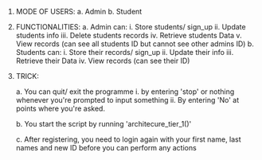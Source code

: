 1. MODE OF USERS:
        a. Admin
        b. Student
        
2. FUNCTIONALITIES:
        a. Admin can:
            i. Store students/ sign_up
            ii. Update students info
            iii. Delete students records
            iv. Retrieve students Data
            v. View records (can see all students ID but cannot see other admins ID)
        b. Students can:
            i. Store their records/ sign_up
            ii. Update their info
            iii. Retrieve their Data
            iv. View records (can see their ID)
            
            
 3. TRICK:
 
       a. You can quit/ exit the programme 
            i. by entering 'stop' or nothing whenever you're prompted to input something
            ii. By entering 'No' at points where you're asked.
            
       b. You start the script by running 'architecure_tier_1()'
         
       c. After registering, you need to login again with your first name, last names and new ID before you can perform any actions
